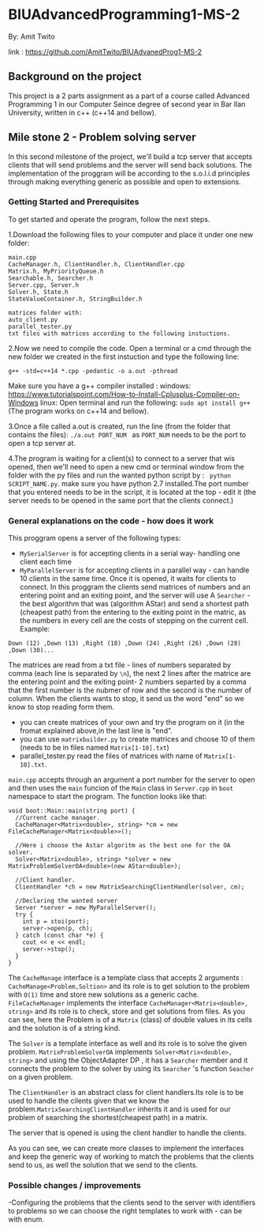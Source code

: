 # BIUAdvancedProgramming1-MS-2
By: Amit Twito

link :
https://github.com/AmitTwito/BIUAdvanedProg1-MS-2

## Background on the project
This project is a 2 parts assignment as a part of a course called Advanced Programming 1 in our Computer Seince degree of second year in Bar Ilan University, written in c++ (c++14 and bellow).

## Mile stone 2 - Problem solving server
In this second milestone of the project, we'll build a tcp server that accepts clients that will send problems and the server 
will send back solutions. The implementation of the proggram will be according to the s.o.l.i.d principles through making everything generic as possible and open to extensions.

### Getting Started and Prerequisites

To get started and operate the program, follow the next steps.

1.Download the following files to your computer and place it under one new folder:
```
main.cpp
CacheManager.h, ClientHandler.h, ClientHandler.cpp
Matrix.h, MyPriorityQueue.h
Searchable.h, Searcher.h
Server.cpp, Server.h
Solver.h, State.h
StateValueContainer.h, StringBuilder.h

matrices folder with:
auto_client.py
parallel_tester.py
txt files with matrices according to the following instuctions.

```

2.Now we need to compile the code. Open a terminal or a cmd through the new folder we created in the first instuction and type the following line:
```
g++ -std=c++14 *.cpp -pedantic -o a.out -pthread
```
Make sure you have a g++ compiler installed : 
windows:
https://www.tutorialspoint.com/How-to-Install-Cplusplus-Compiler-on-Windows
linux:
Open terminal and run the following:
```sudo apt install g++```
(The program works on c++14 and bellow).

3.Once a file called a.out is created, run the line (from the folder that contains the files):
```./a.out PORT_NUM ```  as ```PORT_NUM``` needs to be the port to open a tcp server at.

4.The program is waiting for a client(s) to connect to a server that wis opened, then we'll need to open a new cmd or terminal window
from the folder with the py files and run the wanted python script by : ``` python SCRIPT_NAME.py```.
make sure you have python 2.7 installed.The port number that you entered needs to be in the script, it is located at the top - edit it (the server needs to be opened in the same port that the clients connect.)

### General explanations on the code - how does it work
This proggram opens a server of the following types:
* ```MySerialServer``` is for accepting clients in a serial way- handling one client each time
* ```MyParallelServer``` is for accepting clients in a parallel way - can handle 10 clients in the same time.
Once it is opened, it waits for clients to connect. In this proggram the clients send matrices of numbers and an entering point and an exiting point, and the server will use A ```Searcher``` - the best algorithm that was (algorithm AStar) and send a shortest path (cheapest path) from the entering to the exiting point in the matric, as the numbers in every cell are the costs of stepping on the current cell.
Example:
```
Down (12) ,Down (13) ,Right (18) ,Down (24) ,Right (26) ,Down (28) ,Down (30)...
```
The matrices are read from a txt file - lines of numbers separated by comma (each line is separated by ```\n```), the next 2 lines after the matrice are the entering point and the exiting point- 2 numbers separted by a comma that the first number is the nubmer of row and the second is the number of column. When the clients wants to stop, it send us the word "end" so we know to stop reading form them. 
* you can create matrices of your own and try the program on it (in the fromat explained above,in the last line is "end".
* you can use ```matrixbuilder.py``` to create matrices and choose 10 of them (needs to be in files named ```Matrix[1-10].txt```)
* parallel_tester.py read the files of matrices with name of ```Matrix[1-10].txt```.



```main.cpp``` accepts through an argument a port number for the server to open
and then uses the ```main``` funcion of the ```Main``` class in ```Server.cpp``` in ```boot``` namespace to start the program.
The function looks like that:
```
void boot::Main::main(string port) {
  //Current cache manager.
  CacheManager<Matrix<double>, string> *cm = new FileCacheManager<Matrix<double>>();
  
  //Here i choose the Astar algoritm as the best one for the OA solver.
  Solver<Matrix<double>, string> *solver = new MatrixProblemSolverOA<double>(new AStar<double>);
  
  //Client handler.
  ClientHandler *ch = new MatrixSearchingClientHandler(solver, cm);
  
  //Declaring the wanted server
  Server *server = new MyParallelServer();
  try {
    int p = stoi(port);
    server->open(p, ch);
  } catch (const char *e) {
    cout << e << endl;
    server->stop();
  }
}
```

The ```CacheManage``` interface is a template class that accepts 2 arguments : ```CacheManage<Problem,Soltion>```
and its role is to get solution to the problem with ```O(1)``` time and store new solutions as a generic cache.
```FileCacheManager``` implements the interface ```CacheManager<Matrix<double>, string>``` and its role is to check, store and get solutions from files. As you can see, here the Problem is of a ```Matrix``` (class) of double values in its cells and the solution is of a string kind.

The ```Solver``` is a template interface as well and its role is to solve the given problem.
```MatrixProblemSolverOA``` implements ```Solver<Matrix<double>, string>``` and using the  ObjectAdapter DP , it has a ```Searcher```
member and it connects the problem to the solver by using its ```Searcher``` 's function ```Seacher``` on a given problem.

The ```ClientHandler``` is an abstract class for client handlers.Its role is to be used to handle the cilents given that we know the problem.```MatrixSearchingClientHandler``` inherits it and is used for our problem of searching the shortest(cheapest path)
in a matrix.

The server that is opened is using the client handler to handle the clients.

As you can see, we can create more classes to implement the interfaces and keep the generic way of working to match the problems that the clients send to us, as well the solution that we send to the clients.


### Possible changes / improvements
-Configuring the problems that the clients send to the server with identifiers to problems so we can choose the right 
templates to work with - can be with enum.

